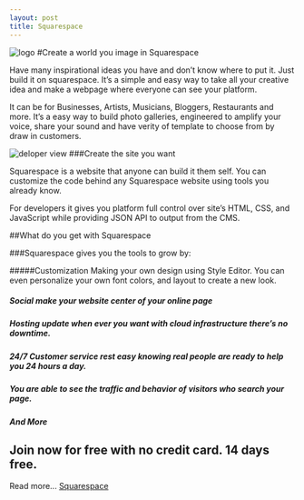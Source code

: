 ```yaml
---
layout: post
title: Squarespace
---
```

![logo](http://www.squarespace.com/assets/logos/squarespace-logo-horizontal-white.jpg)
#Create a world you image in Squarespace

<p>Have many inspirational ideas you have and don’t know where to put it.  Just build it on squarespace. It’s a simple and easy way to take all your creative idea and make a webpage where everyone can see your platform. 

<p>It can be for Businesses, Artists, Musicians, Bloggers, Restaurants and more. It’s a easy way to build photo galleries, engineered to amplify your voice, share your sound and have verity of template to choose from by draw in customers.

![deloper view](https://farm9.staticflickr.com/8580/16096901403_45e9f3f4be_b.jpg)
###Create the site you want

<p>Squarespace is a website that anyone can build it them self.  You can customize the code behind any Squarespace website using tools you already know. 

<p>For developers it gives you platform full control over site’s HTML, CSS, and JavaScript while providing JSON API to output from the CMS. 

##What do you get with Squarespace

###Squarespace gives you the tools to grow by:

#####Customization Making your own design using Style Editor. You can even personalize your own font colors, and layout to create a new look.

##### Social make your website center of your online page

##### Hosting update when ever you want with cloud infrastructure there’s no downtime. 

##### 24/7 Customer service rest easy knowing real people are ready to help you 24 hours a day.
##### You are able to see the traffic and behavior of visitors who search your page.
##### And More

## Join now for free with no credit card. 14 days free. 
Read more... [Squarespace](http://www.squarespace.com/pricing/)


<script>
  (function(i,s,o,g,r,a,m){i['GoogleAnalyticsObject']=r;i[r]=i[r]||function(){
  (i[r].q=i[r].q||[]).push(arguments)},i[r].l=1*new Date();a=s.createElement(o),
  m=s.getElementsByTagName(o)[0];a.async=1;a.src=g;m.parentNode.insertBefore(a,m)
  })(window,document,'script','//www.google-analytics.com/analytics.js','ga');

  ga('create', 'UA-60631022-1', 'auto');
  ga('send', 'pageview');

</script>
